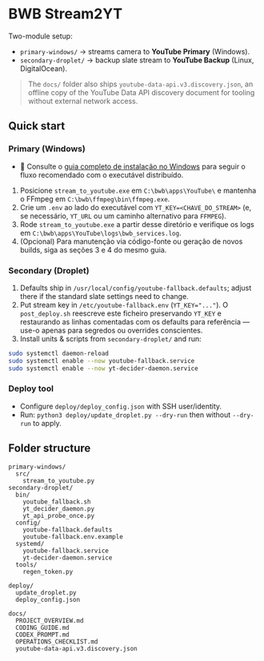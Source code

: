 # BWB Stream2YT

Two-module setup:
- `primary-windows/` → streams camera to **YouTube Primary** (Windows).
- `secondary-droplet/` → backup slate stream to **YouTube Backup** (Linux, DigitalOcean).

> The `docs/` folder also ships `youtube-data-api.v3.discovery.json`, an offline copy of the YouTube Data API discovery document for tooling without external network access.

## Quick start

### Primary (Windows)

- 📘 Consulte o [guia completo de instalação no Windows](primary-windows-instalacao.md#2-executável-distribuído) para seguir o fluxo recomendado com o executável distribuído.

1. Posicione `stream_to_youtube.exe` em `C:\bwb\apps\YouTube\` e mantenha o FFmpeg em `C:\bwb\ffmpeg\bin\ffmpeg.exe`.
2. Crie um `.env` ao lado do executável com `YT_KEY=<CHAVE_DO_STREAM>` (e, se necessário, `YT_URL` ou um caminho alternativo para `FFMPEG`).
3. Rode `stream_to_youtube.exe` a partir desse diretório e verifique os logs em `C:\bwb\apps\YouTube\logs\bwb_services.log`.
4. (Opcional) Para manutenção via código-fonte ou geração de novos builds, siga as seções 3 e 4 do mesmo guia.

### Secondary (Droplet)
1. Defaults ship in `/usr/local/config/youtube-fallback.defaults`; adjust there if the standard slate settings need to change.
2. Put stream key in `/etc/youtube-fallback.env` (`YT_KEY="..."`). O `post_deploy.sh` reescreve este ficheiro preservando `YT_KEY` e restaurando as linhas comentadas com os defaults para referência — use-o apenas para segredos ou overrides conscientes.
2. Install units & scripts from `secondary-droplet/` and run:
  ```bash
  sudo systemctl daemon-reload
  sudo systemctl enable --now youtube-fallback.service
  sudo systemctl enable --now yt-decider-daemon.service
  ```

### Deploy tool
- Configure `deploy/deploy_config.json` with SSH user/identity.
- Run: `python3 deploy/update_droplet.py --dry-run` then without `--dry-run` to apply.


## Folder structure

```
primary-windows/
  src/
    stream_to_youtube.py
secondary-droplet/
  bin/
    youtube_fallback.sh
    yt_decider_daemon.py
    yt_api_probe_once.py
  config/
    youtube-fallback.defaults
    youtube-fallback.env.example
  systemd/
    youtube-fallback.service
    yt-decider-daemon.service
  tools/
    regen_token.py

deploy/
  update_droplet.py
  deploy_config.json

docs/
  PROJECT_OVERVIEW.md
  CODING_GUIDE.md
  CODEX_PROMPT.md
  OPERATIONS_CHECKLIST.md
  youtube-data-api.v3.discovery.json
```
